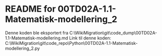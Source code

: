 # README for 00TD02A-1.1-Matematisk-modellering_2
Denne koden ble eksportert fra C:\WikiMigration\git\code_dump\00TD02A-1.1-Matematisk-modellering.md
Link til denne koden: C:\WikiMigration\git\code_repo\Python\00TD02A-1.1-Matematisk-modellering_2.py
